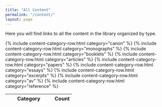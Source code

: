 ```yaml
---
title: "All Content"
permalink: "/content/"
layout: page
---
```


Here you will find links to all the content in the library organized by type.

<table>
<colgroup>
<col width="70%" />
<col width="30%" />
</colgroup>
<thead>
<tr class="header">
<th>Category</th>
<th>Count</th>
</tr>
</thead>
<tbody>
{% include content-category-row.html category="canon" %}
{% include content-category-row.html category="monographs" %}
{% include content-category-row.html category="booklets" %}
{% include content-category-row.html category="articles" %}
{% include content-category-row.html category="papers" %}
{% include content-category-row.html category="essays" %}
{% include content-category-row.html category="excerpts" %}
{% include content-category-row.html category="av" %}
{% include content-category-row.html category="reference" %}
</tbody>
</table>

